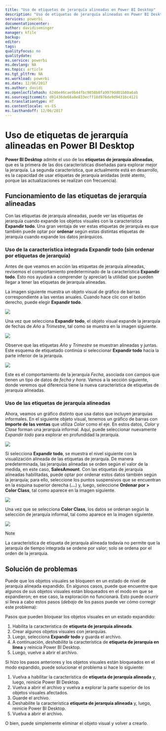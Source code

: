 ```yaml
---
title: "Uso de etiquetas de jerarquía alineadas en Power BI Desktop"
description: "Uso de etiquetas de jerarquía alineadas en Power BI Desktop"
services: powerbi
documentationcenter: 
author: davidiseminger
manager: kfile
backup: 
editor: 
tags: 
qualityfocus: no
qualitydate: 
ms.service: powerbi
ms.devlang: NA
ms.topic: article
ms.tgt_pltfrm: NA
ms.workload: powerbi
ms.date: 12/06/2017
ms.author: davidi
ms.openlocfilehash: 6246e46cae9b44fbc9858b8fa9979dd01b80a6ab
ms.sourcegitcommit: d91436de68a0e833ecff18d976de9d9431bc4121
ms.translationtype: HT
ms.contentlocale: es-ES
ms.lasthandoff: 12/06/2017
---
```

# <a name="use-inline-hierarchy-labels-in-power-bi-desktop"></a>Uso de etiquetas de jerarquía alineadas en Power BI Desktop
**Power BI Desktop** admite el uso de las **etiquetas de jerarquía alineadas**, que es la primera de las dos características diseñadas para explorar mejor la jerarquía. La segunda característica, que actualmente está en desarrollo, es la capacidad de usar etiquetas de jerarquía anidadas (esté atento, porque las actualizaciones se realizan con frecuencia).   

## <a name="how-inline-hierarchy-labels-work"></a>Funcionamiento de las etiquetas de jerarquía alineadas
Con las etiquetas de jerarquía alineadas, puede ver las etiquetas de jerarquía cuando expande los objetos visuales con la característica **Expandir todo**. Una gran ventaja de ver estas etiquetas de jerarquía es que también puede optar por **ordenar** según estas distintas etiquetas de jerarquía cuando expande los datos jerárquicos.

### <a name="using-the-built-in-expand-all-feature-without-sorting-by-hierarchy-labels"></a>Uso de la característica integrada Expandir todo (sin ordenar por etiquetas de jerarquía)
Antes de que veamos en acción las etiquetas de jerarquía alineadas, revisemos el comportamiento predeterminado de la característica **Expandir todo**. Esto nos ayudará a comprender (y apreciar) la utilidad que pueden llegar a tener las etiquetas de jerarquía alineadas.

La imagen siguiente muestra un objeto visual de gráfico de barras correspondiente a las ventas anuales. Cuando hace clic con el botón derecho, puede elegir **Expandir todo**.

![](media/desktop-inline-hierarchy-labels/inlinehierarchy_4.png)

Una vez que selecciona **Expandir todo**, el objeto visual expande la jerarquía de fechas de *Año* a *Trimestre*, tal como se muestra en la imagen siguiente.

![](media/desktop-inline-hierarchy-labels/inlinehierarchy_5.png)

Observe que las etiquetas *Año* y *Trimestre* se muestran alineadas y juntas. Este esquema de etiquetado continúa si seleccionar **Expandir todo** hacia la parte inferior de la jerarquía.

![](media/desktop-inline-hierarchy-labels/inlinehierarchy_6.png)

Este es el comportamiento de la jerarquía *Fecha*, asociada con campos que tienen un tipo de datos de *fecha y hora*. Vamos a la sección siguiente, donde veremos qué diferencia tiene la nueva característica de etiquetas de jerarquía alineadas.

### <a name="using-inline-hierarchy-labels"></a>Uso de las etiquetas de jerarquía alineadas
Ahora, veamos un gráfico distinto que usa datos que incluyen jerarquías informales. En el siguiente objeto visual, tenemos un gráfico de barras con **Importe de las ventas** que utiliza *Color* como el eje. En estos datos, *Color* y *Clase* forman una jerarquía informal. Aquí, puede seleccionar nuevamente *Expandir todo* para explorar en profundidad la jerarquía.

![](media/desktop-inline-hierarchy-labels/inlinehierarchy_7.png)

Si selecciona **Expandir todo**, se muestra el nivel siguiente con la visualización alineada de las etiquetas de jerarquía. De manera predeterminada, las jerarquías alineadas se orden según el valor de la medida, en este caso, **SalesAmount**. Con las etiquetas de jerarquía alineadas habilitadas, puede optar por ordenar estos datos también según la jerarquía; para ello, seleccione los puntos suspensivos que se encuentran en la esquina superior derecha (**...**) y, luego, seleccione **Ordenar por &gt; Color Class**, tal como aparece en la imagen siguiente.

![](media/desktop-inline-hierarchy-labels/inlinehierarchy_8.png)

Una vez que se selecciona **Color Class**, los datos se ordenan según la selección de jerarquía informal, tal como aparece en la imagen siguiente.

![](media/desktop-inline-hierarchy-labels/inlinehierarchy_9.png)

> [!NOTE]
> La característica de etiqueta de jerarquía alineada todavía no permite que la jerarquía de tiempo integrada se ordene por valor; solo se ordena por el orden de la jerarquía.
> 
> 

## <a name="troubleshooting"></a>Solución de problemas
Puede que los objetos visuales se bloqueen en un estado de nivel de jerarquía alineada expandido. En algunos casos, puede que encuentre que algunos de sus objetos visuales están bloqueados en el modo en que se expandieron; en ese caso, la exploración no funcionará. Esto puede ocurrir si lleva a cabo estos pasos (*debajo* de los pasos puede ver cómo corregir este problema):

Pasos que pueden bloquear los objetos visuales en un estado expandido:

1. Habilita la característica de **etiqueta de jerarquía alineada**.
2. Crear algunos objetos visuales con jerarquías.
3. Luego, selecciona **Expandir todo** y guarda el archivo.
4. A continuación, *deshabilita* la característica de **etiqueta de jerarquía en línea** y reinicia Power BI Desktop.
5. Luego, vuelve a abrir el archivo.

Si hizo los pasos anteriores y los objetos visuales están bloqueados en el modo expandido, puede solucionar el problema si hace lo siguiente:

1. Vuelva a habilitar la característica de **etiqueta de jerarquía alineada** y, luego, reinicie Power BI Desktop.
2. Vuelva a abrir el archivo y vuelva a explorar la parte superior de los objetos visuales afectados.
3. Guarde el archivo.
4. Deshabilite la característica **etiqueta de jerarquía alineada** y, luego, reinicie Power BI Desktop.
5. Vuelva a abrir el archivo.

O bien, puede simplemente eliminar el objeto visual y volver a crearlo.

